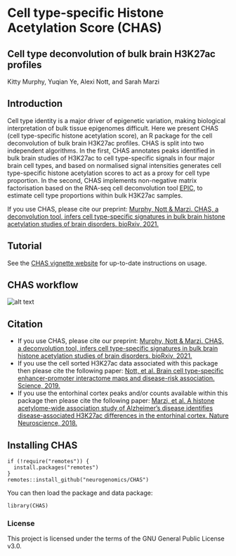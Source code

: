 # Cell type-specific Histone Acetylation Score (CHAS)
## Cell type deconvolution of bulk brain H3K27ac profiles 
Kitty Murphy, Yuqian Ye, Alexi Nott, and Sarah Marzi

## Introduction
Cell type identity is a major driver of epigenetic variation, making biological interpretation of bulk tissue epigenomes difficult. Here we present CHAS (cell type-specific histone acetylation score), an R package for the cell deconvolution of bulk brain H3K27ac profiles. CHAS is split into two independent algorithms. In the first, CHAS annotates peaks identified in bulk brain studies of H3K27ac to cell type-specific signals in four major brain cell types, and based on normalised signal intensities generates cell type-specific histone acetylation scores to act as a proxy for cell type proportion. In the second, CHAS implements non-negative matrix factorisation based on the RNA-seq cell deconvolution tool [EPIC](https://github.com/GfellerLab/EPIC), to estimate cell type proportions within bulk H3K27ac samples.

If you use CHAS, please cite our preprint: [Murphy, Nott & Marzi. CHAS, a deconvolution tool, infers cell type-specific signatures in bulk brain histone acetylation studies of brain disorders. bioRxiv, 2021.](https://www.biorxiv.org/content/10.1101/2021.09.06.459142v1)

Tutorial 
------
See the [CHAS vignette
website](https://neurogenomics.github.io/CHAS/CHAS.html)
for up-to-date instructions on usage.

CHAS workflow 
------
![alt text](https://github.com/KittyMurphy/CHAS/blob/master/CHAS_workflow.png)

## Citation

* If you use CHAS, please cite our preprint: [Murphy, Nott & Marzi. CHAS, a deconvolution tool, infers cell type-specific signatures in bulk brain histone acetylation studies of brain disorders. bioRxiv, 2021.](https://www.biorxiv.org/content/10.1101/2021.09.06.459142v1)
* If you use the cell sorted H3K27ac data associated with this package 
then please cite the following paper: 
[Nott, et al. Brain cell type-specific enhancer-promoter interactome maps and disease-risk association. Science, 2019.](https://science.sciencemag.org/content/366/6469/1134.abstract)
* If you use the entorhinal cortex peaks and/or counts available within this package
then please cite the following paper: 
[Marzi, et al. A histone acetylome-wide association study of Alzheimer’s disease identifies disease-associated H3K27ac differences in the entorhinal cortex. Nature Neuroscience, 2018.](https://www.nature.com/articles/s41593-018-0253-7#Sec11)

Installing CHAS
------
```
if (!require("remotes")) {
  install.packages("remotes")
}
remotes::install_github("neurogenomics/CHAS")
```
You can then load the package and data package:
```
library(CHAS)
```
### License
This project is licensed under the terms of the GNU General Public License v3.0.

